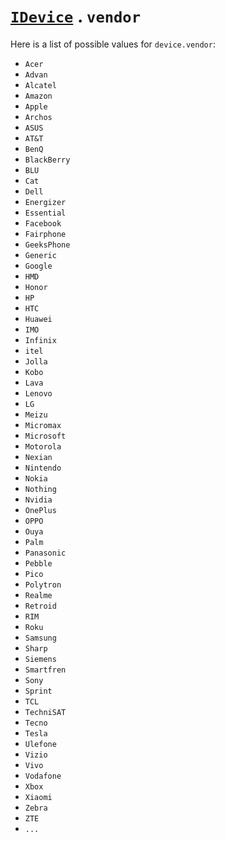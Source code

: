 # [`IDevice`](/api/main/get-device.md) . `vendor`

Here is a list of possible values for `device.vendor`:

- `Acer`
- `Advan`
- `Alcatel`
- `Amazon`
- `Apple`
- `Archos`
- `ASUS`
- `AT&T`
- `BenQ`
- `BlackBerry`
- `BLU`
- `Cat`
- `Dell`
- `Energizer`
- `Essential`
- `Facebook`
- `Fairphone`
- `GeeksPhone`
- `Generic`
- `Google`
- `HMD`
- `Honor`
- `HP`
- `HTC`
- `Huawei`
- `IMO`
- `Infinix`
- `itel`
- `Jolla`
- `Kobo`
- `Lava`
- `Lenovo`
- `LG`
- `Meizu`
- `Micromax`
- `Microsoft`
- `Motorola`
- `Nexian`
- `Nintendo`
- `Nokia`
- `Nothing`
- `Nvidia`
- `OnePlus`
- `OPPO`
- `Ouya`
- `Palm`
- `Panasonic`
- `Pebble`
- `Pico`
- `Polytron`
- `Realme`
- `Retroid`
- `RIM`
- `Roku`
- `Samsung`
- `Sharp`
- `Siemens`
- `Smartfren`
- `Sony`
- `Sprint`
- `TCL`
- `TechniSAT`
- `Tecno`
- `Tesla` 
- `Ulefone`
- `Vizio`
- `Vivo`
- `Vodafone`
- `Xbox`
- `Xiaomi`
- `Zebra`
- `ZTE`
- `...`